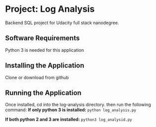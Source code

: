# Project: Log Analysis

Backend SQL project for Udacity full stack nanodegree.

## Software Requirements

Python 3 is needed for this application 

## Installing the Application

Clone or download from github

## Running the Application

Once installed, cd into the log-analysis directory.
then run the following command:
**If only python 3 is installed:**
`python log_analysis.py`

**If both python 2 and 3 are installed:**
`python3 log_analysid.py`

